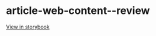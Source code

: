 # article-web-content--review

[View in storybook](https://raw.githack.com/Independent-Digital-News-and-Media-Ltd/indy-branch-review/PR-7294-sb/index.html?path=/story/article-web-content--review)